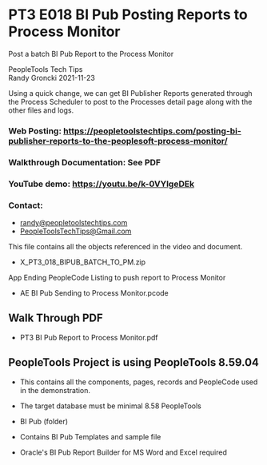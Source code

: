 # PT3 E018 BI Pub Posting Reports to Process Monitor
Post a batch BI Pub Report to the Process Monitor

PeopleTools Tech Tips    
Randy Groncki	2021-11-23

Using a quick change, we can get BI Publisher Reports generated through the Process Scheduler to post to the Processes detail page along with the other files and logs.


### Web Posting: https://peopletoolstechtips.com/posting-bi-publisher-reports-to-the-peoplesoft-process-monitor/

### Walkthrough Documentation: See PDF

### YouTube demo: https://youtu.be/k-0VYlgeDEk

### Contact:  
* randy@peopletoolstechtips.com  
* PeopleToolsTechTips@Gmail.com

This file contains all the objects referenced in the video and document.
* X_PT3_018_BIPUB_BATCH_TO_PM.zip

App Ending PeopleCode Listing to push report to Process Monitor
* AE BI Pub Sending to Process Monitor.pcode

## Walk Through PDF
* PT3 BI Pub Report to Process Monitor.pdf

## PeopleTools Project is using PeopleTools 8.59.04
  * This contains all the components, pages, records and PeopleCode used in the demonstration.
  * The target database must be minimal 8.58 PeopleTools

* BI Pub (folder)  
* Contains BI Pub Templates and sample file
* Oracle's BI Pub Report Builder for MS Word and Excel required
